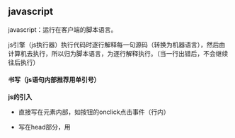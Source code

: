 ## javascript

javascript：运行在客户端的脚本语言。

js引擎（js执行器）执行代码时逐行解释每一句源码（转换为机器语言），然后由计算机去执行，所以归为脚本语言，为逐行解释执行。（当一行出错后，不会继续往后执行）

#### 书写（js语句内部推荐用单引号）

**js的引入**

* 直接写在元素内部，如按钮的onclick点击事件（行内）

* 写在head部分，用<script>框起来（内嵌）

* 写在js文件中，引入语句

  ```javascript
  <script src="my.js"></script>（他们中间不能写代码）
  ```

**注释**

* 单行注释//，快捷键`ctrl`+`/`
* 多行注释/**/，快捷键`ctrl`+`alt`+`/`

**输入输出语句**

```javascript
//这是一个输入框,返回的就是输入的信息
prompt('请输入你的年龄');
//浏览器弹出警示框（输出）
alert('计算的结果是');
//浏览器控制台打印输出信息
console.log('我是程序员能看到的');
```

###  基础知识

* **变量**
  * 声明变量：var age；
  * 仅声明，未赋值返回undefined
  * 未声明未赋值，直接使用变量会报错
  * 使用驼峰命名

* **数据类型**

  * 数字型number
    * 八进制：0<u>数字</u>
    * 十六进制：0x<u>数字</u>
    * Number.MAX_VALUE最大值
    * Number.MIN_VALUE最小值
    * 无穷大：Infinity
    * 无穷小：-Infinity
    * 非数字：NaN；判断非数字的函数boolean isNaN()

  * String类型

    1. 在需要嵌套时，单双引号结合

    2. 转义用\，换行\n，\b空格

    3. length获取字符串的长度

    4. 字符串拼接：任何类型的变量+字符串=变量值+字符串

       > var random=undefined；
       >
       > var str=random+‘hello’；//输出undefinedhello，null同上

  *       Boolean类型